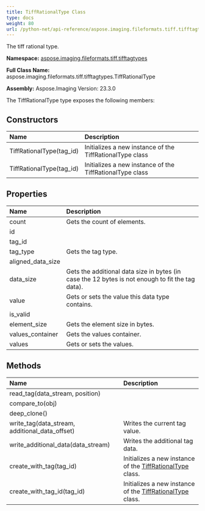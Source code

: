 ```yaml
---
title: TiffRationalType Class
type: docs
weight: 80
url: /python-net/api-reference/aspose.imaging.fileformats.tiff.tifftagtypes/tiffrationaltype/
---
```


The tiff rational type.

**Namespace:** [aspose.imaging.fileformats.tiff.tifftagtypes](/imaging/python-net/api-reference/aspose.imaging.fileformats.tiff.tifftagtypes/)

**Full Class Name:** aspose.imaging.fileformats.tiff.tifftagtypes.TiffRationalType

**Assembly:**  Aspose.Imaging Version: 23.3.0

The TiffRationalType type exposes the following members:
## **Constructors**
|**Name**|**Description**|
| :- | :- |
|TiffRationalType(tag_id)|Initializes a new instance of the TiffRationalType class|
|TiffRationalType(tag_id)|Initializes a new instance of the TiffRationalType class|
## **Properties**
|**Name**|**Description**|
| :- | :- |
|count|Gets the count of elements.|
|id|  |
|tag_id|  |
|tag_type|Gets the tag type.|
|aligned_data_size|  |
|data_size|Gets the additional data size in bytes (in case the 12 bytes is not enough to fit the tag data).|
|value|Gets or sets the value this data type contains.|
|is_valid|  |
|element_size|Gets the element size in bytes.|
|values_container|Gets the values container.|
|values|Gets or sets the values.|
## **Methods**
|**Name**|**Description**|
| :- | :- |
|read_tag(data_stream, position)|  |
|compare_to(obj)|  |
|deep_clone()|  |
|write_tag(data_stream, additional_data_offset)|Writes the current tag value.|
|write_additional_data(data_stream)|Writes the additional tag data.|
|create_with_tag(tag_id)|Initializes a new instance of the [TiffRationalType](/imaging/python-net/api-reference/aspose.imaging.fileformats.tiff.tifftagtypes/tiffrationaltype/) class.|
|create_with_tag_id(tag_id)|Initializes a new instance of the [TiffRationalType](/imaging/python-net/api-reference/aspose.imaging.fileformats.tiff.tifftagtypes/tiffrationaltype/) class.|
